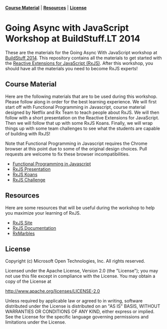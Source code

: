 **[Course Material](#coursematerial)** |
**[Resources](#resources)** |
**[License](#license)**

# Going Async with JavaScript Workshop at BuildStuff.LT 2014 #

These are the materials for the Going Async With JavaScript workshop at [BuildStuff 2014](http://buildstuff.lt/).  This repository contains all the materials to get started with the [Reactive Extensions for JavaScript (RxJS)](https://github.com/Reactive-Extensions/RxJS).  After this workshop, you should have all the materials you need to become RxJS experts!  

## Course Material ##

Here are the following materials that are to be used during this workshop.  Please follow along in order for the best learning experience.  We will first start off with Functional Programming in Javascript, course material designed by Netflix and Rx Team to teach people about RxJS.  We will then follow with a short presentation on the Reactive Extensions for JavaScript. Then we will follow that up with some RxJS Koans.  Finally, we will wrap things up with some team challenges to see what the students are capable of building with RxJS!

Note that Functional Programming in Javascript requires the Chrome browser at this point due to some of the original design choices.  Pull requests are welcome to fix these browser incompatibilities.

- [Functional Programming in Javascript](http://jhusain.github.io/learnrx/)
- [RxJS Presentation](https://github.com/Reactive-Extensions/BuildStuffWorkshop/blob/master/presentation.pdf)
- [RxJS Koans](https://github.com/Reactive-Extensions/RxJSKoans)
- [RxJS Challenge](https://github.com/Reactive-Extensions/BuildStuffWorkshop/blob/master/challenge/readme.md)

## Resources ##

Here are some resources that will be useful during the workshop to help you maximize your learning of RxJS.

- [RxJS Site](https://github.com/Reactive-Extensions/RxJS)
- [RxJS Documentation](https://github.com/Reactive-Extensions/RxJS/blob/master/doc/readme.md)
- [RxMarbles](http://rxmarbles.com/)

## License ##

Copyright (c) Microsoft Open Technologies, Inc.  All rights reserved.

Licensed under the Apache License, Version 2.0 (the "License"); you
may not use this file except in compliance with the License. You may
obtain a copy of the License at

http://www.apache.org/licenses/LICENSE-2.0

Unless required by applicable law or agreed to in writing, software
distributed under the License is distributed on an "AS IS" BASIS,
WITHOUT WARRANTIES OR CONDITIONS OF ANY KIND, either express or
implied. See the License for the specific language governing permissions
and limitations under the License.

